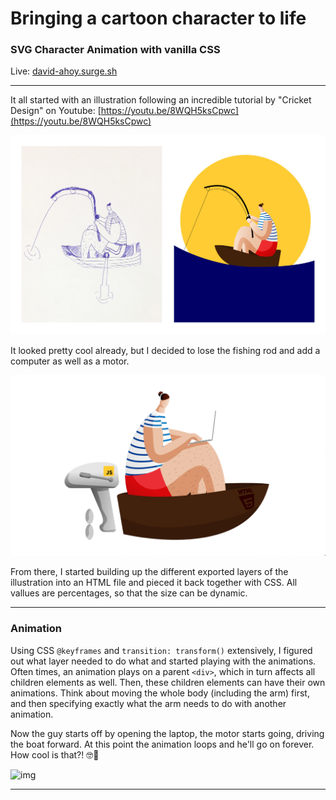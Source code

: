 # Bringing a cartoon character to life

### SVG Character Animation with vanilla CSS

Live: [david-ahoy.surge.sh](https://david-ahoy.surge.sh)

---



It all started with an illustration following an incredible tutorial by "Cricket Design" on Youtube: [https://youtu.be/8WQH5ksCpwc](https://youtu.be/8WQH5ksCpwc)

![img](./illustrator/man_v1_group.jpg)

It looked pretty cool already, but I decided to lose the fishing rod and add a computer as well as a motor. 

![img](./illustrator/man_v2.png)

From there, I started building up the different exported layers of the illustration into an HTML file and pieced it back together with CSS. All vallues are percentages, so that the size can be dynamic.

---

### Animation

Using CSS `@keyframes` and `transition: transform()` extensively, I figured out what layer needed to do what and started playing with the animations. Often times, an animation plays on a parent `<div>`, which in turn affects all children elements as well. Then, these children elements can have their own animations. Think about moving the whole body (including the arm) first, and then specifying exactly what the arm needs to do with another animation.



Now the guy starts off by opening the laptop, the motor starts going, driving the boat forward. At this point the animation loops and he'll go on forever. How cool is that?! 🤓🥳



![img](./illustrator/man_v2.gif)

---

